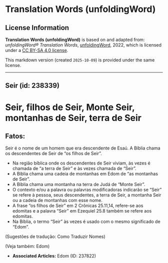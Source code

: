 # Translation Words (unfoldingWord)

## License Information

**Translation Words (unfoldingWord)** is based on and adapted from: _unfoldingWord® Translation Words_, [unfoldingWord](https://unfoldingword.org/utw), 2022, which is licensed under a [CC BY-SA 4.0 license](https://creativecommons.org/licenses/by-sa/4.0/legalcode.en).

This markdown version (created `2025-10-09`) is provided under the same license.



--------------------------------

## Seir (id: 238339)

Seir, filhos de Seir, Monte Seir, montanhas de Seir, terra de Seir
==================================================================

Fatos:
------

Seir é o nome de um homem que era descendente de Esaú. A Bíblia chama os descendentes de Seir de “os filhos de Seir”.

* Na região bíblica onde os descendentes de Seir viviam, às vezes é chamada de “a terra de Seir” e às vezes chamada de “Seir”.
* A Bíblia chama uma cadeia de montanhas em Edom de “as montanhas de Seir”.
* A Bíblia chama uma montanha na terra de Judá de “Monte Seir”.
* O contexto e/ou a palavra ou palavras modificadoras indicarão se “Seir” se refere à pessoa, seus descendentes, a terra de Seir, a montanha Seir ou a cadeia de montanhas com esse nome.
* A frase “os filhos de Seir” em 2 Crônicas 25\.11,14, refere\-se aos edomitas e a palavra “Seir” em Ezequiel 25\.8 também se refere aos edomitas.
* Na Bíblia, o termo “Seir” às vezes é usado com o mesmo significado de “Edom”.

(Sugestões de tradução: Como Traduzir Nomes)

(Veja também: Edom)

* **Associated Articles:** Edom (ID: 237822)

